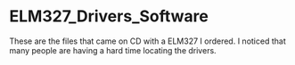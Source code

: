 # ELM327_Drivers_Software
These are the files that came on CD with a ELM327 I ordered. I noticed that many people are having a hard time locating the drivers.

